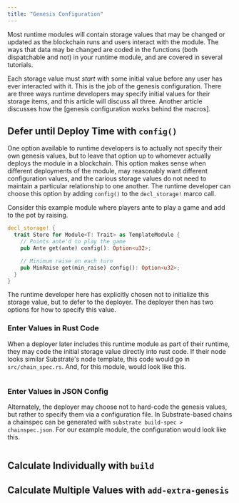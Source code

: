 ```yaml
---
title: "Genesis Configuration"
---
```


Most runtime modules will contain storage values that may be changed or updated as the blockchain runs and users interact with the module. The ways that data may be changed are coded in the functions (both dispatchable and not) in your runtime module, and are covered in several tutorials.

Each storage value must _start_ with some initial value before any user has ever interacted with it. This is the job of the genesis configuration. There are three ways runtime developers may specify initial values for their storage items, and this article will discuss all three. Another article discusses how the [genesis configuration works behind the macros].

## Defer until Deploy Time with `config()`
One option available to runtime developers is to actually not specify their own genesis values, but to leave that option up to whomever actually deploys the module in a blockchain. This option makes sense when different deployments of the module, may reasonably want different configuration values, and the carious storage values do not need to maintain a particular relationship to one another. The runtime developer can choose this option by adding `config()` to the `decl_storage!` marco call.

Consider this example module where players ante to play a game and add to the pot by raising.

```rust
decl_storage! {
  trait Store for Module<T: Trait> as TemplateModule {
    // Points ante'd to play the game
    pub Ante get(ante) config(): Option<u32>;

    // Minimum raise on each turn
    pub MinRaise get(min_raise) config(): Option<u32>;
  }
}
```

The runtime developer here has explicitly chosen not to initialize this storage value, but to defer to the deployer. The deployer then has two options for how to specify this value.

### Enter Values in Rust Code
When a deployer later includes this runtime module as part of their runtime, they may code the initial storage value directly into rust code. If their node looks similar Substrate's node template, this code would go in `src/chain_spec.rs`. And, for this module, would look like this.

```rust

```

### Enter Values in JSON Config
Alternately, the deployer may choose not to hard-code the genesis values, but rather to specify them via a configuration file. In Substrate-based chains a chainspec can be generated with `substrate build-spec > chainspec.json`. For our example module, the configuration would look like this.

```json

```

## Calculate Individually with `build`

## Calculate Multiple Values with `add-extra-genesis`
